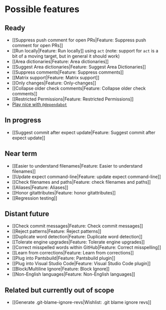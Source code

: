 # Possible features

## Ready

* [[Suppress push comment for open PRs|Feature: Suppress push comment for open PRs]]
* [[Run locally|Feature: Run locally]] using `act` (note: support for `act` is a bit of a moving target, but in general it should work)
* [[Area dictionaries|Feature: Area dictionaries]]
* [[Suggest Area dictionaries|Feature: Suggest Area Dictionaries]]
* [[Suppress comments|Feature: Suppress comments]]
* [[Matrix support|Feature: Matrix support]]
* [[Only changes|Feature: Only-changes]]
* [[Collapse older check comments|Feature: Collapse older check comments]]
* [[Restricted Permissions|Feature: Restricted Permissions]]
* [Play nice with `@dependabot`](@dependabot)

## In progress

* [[Suggest commit after expect update|Feature: Suggest commit after expect update]]

## Near term

* [[Easier to understand filenames|Feature: Easier to understand filenames]]
* [[Update expect command-line|Feature: update expect command-line]]
* [[Check filenames and paths|Feature: check filenames and paths]]
* [[Aliases|Feature: Aliases]]
* [[Honor gitattributes|Feature: honor gitattributes]]
* [[Regression testing]]

## Distant future

* [[Check commit messages|Feature: Check commit messages]]
* [[Reject patterns|Feature: Reject patterns]]
* [[Duplicate word detection|Feature: Duplicate word detection]]
* [[Tolerate engine upgrades|Feature: Tolerate engine upgrades]]
* [[Correct misspelled words within GitHub|Feature: Correct misspelling]]
* [[Learn from corrections|Feature: Learn from corrections]]
* [[Plug into Pantsbuild|Feature: Pantsbuild plugin]]
* [[Plug into Visual Studio Code|Feature: Visual Studio Code plugin]]
* [[Block/Multiline Ignore|Feature: Block Ignore]]
* [[Non-English languages|Feature: Non-English languages]]

## Related but currently out of scope

* [[Generate .git-blame-ignore-revs|Wishlist: .git blame ignore revs]]
